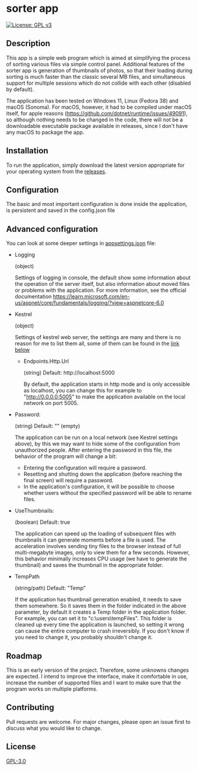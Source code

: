 # sorter app
[![License: GPL v3](https://img.shields.io/badge/License-GPLv3-blue.svg)](https://www.gnu.org/licenses/gpl-3.0)

## Description

This app is a simple web program which is aimed at simplifying the process of sorting various files via simple control panel. Additional features of the sorter app is generation of thumbnails of photos, so that their loading during sorting is much faster than the classic several MB files, and simultaneous support for multiple sessions which do not collide with each other (disabled by default).

The application has been tested on Windows 11, Linux (Fedora 38) and macOS (Sonoma). For macOS, however, it had to be compiled under macOS itself, for apple reasons (https://github.com/dotnet/runtime/issues/49091), so although nothing needs to be changed in the code, there will not be a downloadable executable package available in releases, since I don't have any macOS to package the app.

## Installation

To run the application, simply download the latest version appropriate for your operating system from the [releases](https://github.com/kubbit98/Sorter/releases). 

## Configuration

The basic and most important configuration is done inside the application, is persistent and saved in the config.json file

## Advanced configuration
You can look at some deeper settings in [appsettings.json](https://github.com/kubbit98/Sorter/blob/master/appsettings.json) file:
- Logging

  (object)

  Settings of logging in console, the default show some information about the operation of the server itself, but also information about moved files or problems with the application. For more information, see the official documentation https://learn.microsoft.com/en-us/aspnet/core/fundamentals/logging/?view=aspnetcore-6.0
- Kestrel
 
  (object) 

  Settings of kestrel web server, the settings are many and there is no reason for me to list them all, some of them can be found in the [link below](https://learn.microsoft.com/en-us/aspnet/core/fundamentals/servers/kestrel/endpoints?view=aspnetcore-6.0)
  - Endpoints.Http.Url

    (string) Default: http://localhost:5000
 
    By default, the application starts in http mode and is only accessible as localhost, you can change this for example to "http://0.0.0.0:5005" to make the application available on the local network on port 5005.
- Password:

  (string) Default: "" (empty)
 
  The application can be run on a local network (see Kestrel settings above), by this we may want to hide some of the configuration from unauthorized people. After entering the password in this file, the behavior of the program will change a bit:
  - Entering the configuration will require a password.
  - Resetting and shutting down the application (before reaching the final screen) will require a password.
  - In the application's configuration, it will be possible to choose whether users without the specified password will be able to rename files.
- UseThumbnails:
  
  (boolean) Default: true
  
  The application can speed up the loading of subsequent files with thumbnails it can generate moments before a file is used. The acceleration involves sending tiny files to the browser instead of full multi-megabyte images, only to view them for a few seconds. However, this behavior minimally increases CPU usage (we have to generate the thumbnail) and saves the thumbnail in the appropriate folder.
- TempPath

  (string/path) Default: "Temp"

  If the application has thumbnail generation enabled, it needs to save them somewhere. So it saves them in the folder indicated in the above parameter, by default it creates a Temp folder in the application folder. For example, you can set it to "c:\users\tempFiles". This folder is cleaned up every time the application is launched, so setting it wrong can cause the entire computer to crash irreversibly. If you don't know if you need to change it, you probably shouldn't change it.

## Roadmap

This is an early version of the project. Therefore, some unknowns changes are expected. I intend to improve the interface, make it comfortable in use, increase the number of supported files and I want to make sure that the program works on multiple platforms.

## Contributing

Pull requests are welcome. For major changes, please open an issue first to discuss what you would like to change.

## License

[GPL-3.0](https://choosealicense.com/licenses/gpl-3.0/)